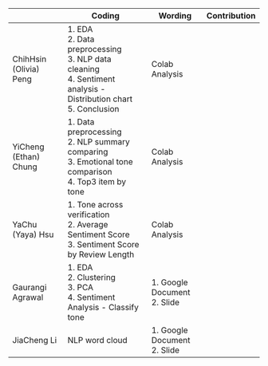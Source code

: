 |                       | Coding                                             | Wording            | Contribution       |
|-----------------------|----------------------------------------------------|--------------------|--------------------|
| ChihHsin (Olivia) Peng| 1. EDA  <br> 2. Data preprocessing  <br> 3. NLP data cleaning  <br> 4. Sentiment analysis - Distribution chart  <br> 5. Conclusion | Colab Analysis     |                    |
| YiCheng (Ethan) Chung | 1. Data preprocessing  <br> 2. NLP summary comparing  <br> 3. Emotional tone comparison  <br> 4. Top3 item by tone | Colab Analysis                   |                    |
| YaChu (Yaya) Hsu      | 1. Tone across verification  <br> 2. Average Sentiment Score  <br>  3. Sentiment Score by Review Length                                                    | Colab Analysis                   |                   |
| Gaurangi Agrawal      | 1. EDA  <br> 2. Clustering  <br> 3. PCA  <br> 4.  Sentiment Analysis - Classify tone                                                   | 1. Google Document  <br> 2. Slide                   |                    |
| JiaCheng Li           | NLP word cloud                                                   | 1. Google Document  <br> 2. Slide                   |                    |


           

